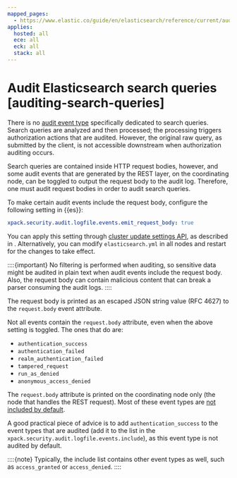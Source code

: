 ```yaml
---
mapped_pages:
  - https://www.elastic.co/guide/en/elasticsearch/reference/current/auditing-search-queries.html
applies:
  hosted: all
  ece: all
  eck: all
  stack: all
---
```


# Audit Elasticsearch search queries [auditing-search-queries]

There is no [audit event type](elasticsearch-audit-events.md) specifically dedicated to search queries. Search queries are analyzed and then processed; the processing triggers authorization actions that are audited. However, the original raw query, as submitted by the client, is not accessible downstream when authorization auditing occurs.

Search queries are contained inside HTTP request bodies, however, and some audit events that are generated by the REST layer, on the coordinating node, can be toggled to output the request body to the audit log. Therefore, one must audit request bodies in order to audit search queries.

To make certain audit events include the request body, configure the following setting in {{es}}:

```yaml
xpack.security.audit.logfile.events.emit_request_body: true
```

You can apply this setting through [cluster update settings API](https://www.elastic.co/guide/en/elasticsearch/reference/current/cluster-update-settings.html), as described in [](./configuring-audit-logs.md). Alternatively, you can modify `elasticsearch.yml` in all nodes and restart for the changes to take effect.

::::{important} 
No filtering is performed when auditing, so sensitive data might be audited in plain text when audit events include the request body. Also, the request body can contain malicious content that can break a parser consuming the audit logs.
::::

The request body is printed as an escaped JSON string value (RFC 4627) to the `request.body` event attribute.

Not all events contain the `request.body` attribute, even when the above setting is toggled. The ones that do are:
 
* `authentication_success`
* `authentication_failed`
* `realm_authentication_failed`
* `tampered_request`
* `run_as_denied` 
* `anonymous_access_denied`

The `request.body` attribute is printed on the coordinating node only (the node that handles the REST request). Most of these event types are [not included by default](https://www.elastic.co/guide/en/elasticsearch/reference/current/auditing-settings.html#xpack-sa-lf-events-include).

A good practical piece of advice is to add `authentication_success` to the event types that are audited (add it to the list in the `xpack.security.audit.logfile.events.include`), as this event type is not audited by default.

::::{note} 
Typically, the include list contains other event types as well, such as `access_granted` or `access_denied`.
::::


